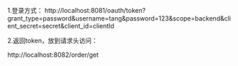 1.登录方式：
http://localhost:8081/oauth/token?grant_type=password&username=tang&password=123&scope=backend&client_secret=secret&client_id=clientId

2.返回token，放到请求头访问：

http://localhost:8082/order/get